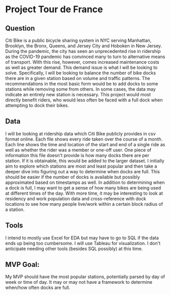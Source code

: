 # Project Tour de France

## Question
Citi Bike is a public bicycle sharing system in NYC serving Manhattan, Brooklyn, the Bronx, Queens, and Jersey City and Hoboken in New Jersey. During the pandemic, the city has seen an unprecedented rise in ridership as the COVID-19 pandemic has convinced many to turn to alternative means of transport. With this rise, however, comes increased maintenance costs as well as greater demand. This demand issue is what I will be looking to solve. Specifically, I will be looking to balance the number of bike docks there are in a given station based on volume and traffic patterns. The recommendations in the most basic form would be to add docks to some stations while removing some from others. In some cases, the data may indicate an entirely new station is necessary. This project would most directly benefit riders, who would less often be faced with a full dock when attempting to dock their bikes.  

## Data
I will be looking at ridership data which Citi Bike publicly provides in csv format online. Each file shows every ride taken over the course of a month. Each line shows the time and location of the start and end of a single ride as well as whether the rider was a member or one-off user. One piece of information this file doesn't provide is how many docks there are per station. If it is obtainable, this would be added to the larger dataset. I initially aim to explore which stations are most and least popular and then take a deeper dive into figuring out a way to determine when docks are full. This should be easier if the number of docks is available but possibly approximated based on timestamps as well. In addition to determining when a dock is full, I may want to get a sense of how many bikes are being used at different times of the day. With more time, it may be interesting to look at residency and work population data and cross-reference with dock locations to see how many people live/work within a certain block radius of a station.   

## Tools
I intend to mostly use Excel for EDA but may have to go to SQL if the data ends up being too cumbersome. I will use Tableau for visualization. I don't anticipate needing other tools (besides SQL possibly) at this time.  

## MVP Goal:
My MVP should have the most popular stations, potentially parsed by day of week or time of day. It may or may not have a framework to determine when/how often docks are full.  
